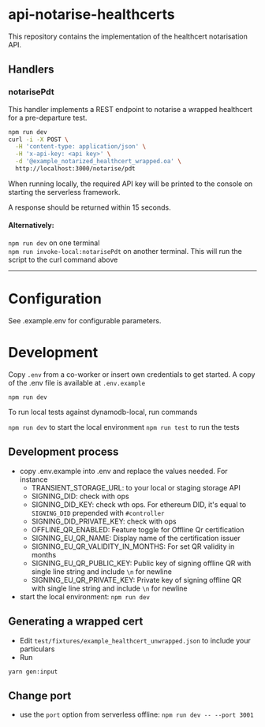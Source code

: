 # api-notarise-healthcerts

This repository contains the implementation of the healthcert notarisation API.

## Handlers

### notarisePdt

This handler implements a REST endpoint to notarise a wrapped healthcert for a pre-departure test.

```sh
npm run dev
curl -i -X POST \
  -H 'content-type: application/json' \
  -H 'x-api-key: <api key>' \
  -d '@example_notarized_healthcert_wrapped.oa' \
  http://localhost:3000/notarise/pdt
```

When running locally, the required API key will be printed to the console on starting the serverless framework.

A response should be returned within 15 seconds.

#### Alternatively:
`npm run dev` on one terminal  
`npm run invoke-local:notarisePdt` on another terminal. This will run the script to the curl command above

---

# Configuration

See .example.env for configurable parameters.

# Development

Copy `.env` from a co-worker or insert own credentials to get started. A copy of the .env file is available at `.env.example`

```
npm run dev
```

To run local tests against dynamodb-local, run commands

`npm run dev` to start the local environment
`npm run test` to run the tests

## Development process

- copy .env.example into .env and replace the values needed. For instance
  - TRANSIENT_STORAGE_URL: to your local or staging storage API
  - SIGNING_DID: check with ops
  - SIGNING_DID_KEY: check wth ops. For ethereum DID, it's equal to `SIGNING_DID` prepended with `#controller`
  - SIGNING_DID_PRIVATE_KEY: check with ops
  - OFFLINE_QR_ENABLED: Feature toggle for Offline Qr certification
  - SIGNING_EU_QR_NAME: Display name of the certification issuer
  - SIGNING_EU_QR_VALIDITY_IN_MONTHS: For set QR validity in months
  - SIGNING_EU_QR_PUBLIC_KEY: Public key of signing offline QR with single line string and include `\n` for newline
  - SIGNING_EU_QR_PRIVATE_KEY: Private key of signing offline QR with single line string and include `\n` for newline
- start the local environment: `npm run dev`

## Generating a wrapped cert
- Edit `test/fixtures/example_healthcert_unwrapped.json` to include your particulars
- Run
```
yarn gen:input
```

## Change port

- use the `port` option from serverless offline: `npm run dev -- --port 3001`
